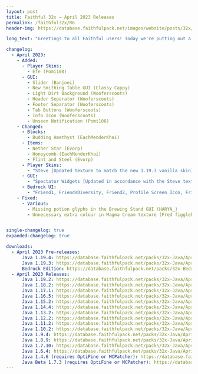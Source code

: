 ```yaml
---
layout: post
title: Faithful 32x – April 2023 Releases
permalink: /faithful32x/R6
header-img: https://database.faithfulpack.net/images/website/posts/32x/R6.jpg

long_text: "Greetings to all Faithful users! Today we're putting out a small release to update the pack to 1.19.4 and to publish the latest textures from our GitHub repository. Thanks for sticking with us, we've got more in store for the 1.20 release."

changelog:
  - April 2023:
    - Added:
      - Player Skins:
        - Efe (Pomi108)
      - GUI:
        - Slider (Banjoei)
        - New Smithing Table GUI (Classy Cappy)
        - Light Dirt Background (Wooferscoots)
        - Header Separator (Wooferscoots)
        - Footer Separator (Wooferscoots)
        - Tab Buttons (Wooferscoots)
        - Info Icon (Wooferscoots)
        - Unseen Notification (Pomi108)
    - Changed:
      - Blocks:
        - Budding Amethyst (EachMenderKhai)
      - Items:
        - Nether Star (Evorp)
        - Honeycomb (EachMenderKhai)
        - Flint and Steel (Evorp)
      - Player Skins:
        - "Steve [Updated texture to match the new 1.19.3 vanilla skin] (miniluv73, Banjoei)"
      - GUI:
        - "Spectator Widgets [Updated in accordance with the Steve texture] (Evorp)"
      - Bedrock UI:
        - "Friend1, FriendsDiversity, Friend2, Profile Screen Icon, Friend1 Black Outline, Dressing Room Customisation, Coloured Multiplayer Glyph, Steve Icon and Friends Icon [Updated in accorance with the new skins] (Banjoei)"
    - Fixed:
      - Various:
        - Missing potion glyphs in the Brewing Stand GUI (HARYA_)
        - Unnecessary extra colour in Magma Cream texture (Fred figglehorn)


single-changelog: true
expanded-changelog: true

downloads:
  - April 2023 Pre-releases:
      Java 1.19.4: https://database.faithfulpack.net/packs/32x-Java/April%202023/Faithful%2032x%20-%201.19.4.zip
      Java 1.19.3: https://database.faithfulpack.net/packs/32x-Java/April%202023/Faithful%2032x%20-%201.19.3.zip
      Bedrock Edition: https://database.faithfulpack.net/packs/32x-Bedrock/April%202023/Faithful%2032x%20-%201.19.mcpack
  - April 2023 Releases:
      Java 1.19.2: https://database.faithfulpack.net/packs/32x-Java/April%202023/Faithful%2032x%20-%201.19.2.zip
      Java 1.18.2: https://database.faithfulpack.net/packs/32x-Java/April%202023/Faithful%2032x%20-%201.18.2.zip
      Java 1.17.1: https://database.faithfulpack.net/packs/32x-Java/April%202023/Faithful%2032x%20-%201.17.1.zip
      Java 1.16.5: https://database.faithfulpack.net/packs/32x-Java/April%202023/Faithful%2032x%20-%201.16.5.zip
      Java 1.15.2: https://database.faithfulpack.net/packs/32x-Java/April%202023/Faithful%2032x%20-%201.15.2.zip
      Java 1.14.4: https://database.faithfulpack.net/packs/32x-Java/April%202023/Faithful%2032x%20-%201.14.4.zip
      Java 1.13.2: https://database.faithfulpack.net/packs/32x-Java/April%202023/Faithful%2032x%20-%201.13.2.zip
      Java 1.12.2: https://database.faithfulpack.net/packs/32x-Java/April%202023/Faithful%2032x%20-%201.12.2.zip
      Java 1.11.2: https://database.faithfulpack.net/packs/32x-Java/April%202023/Faithful%2032x%20-%201.11.2.zip
      Java 1.10.2: https://database.faithfulpack.net/packs/32x-Java/April%202023/Faithful%2032x%20-%201.10.2.zip
      Java 1.9.4: https://database.faithfulpack.net/packs/32x-Java/April%202023/Faithful%2032x%20-%201.9.4.zip
      Java 1.8.9: https://database.faithfulpack.net/packs/32x-Java/April%202023/Faithful%2032x%20-%201.8.9.zip
      Java 1.7.10: https://database.faithfulpack.net/packs/32x-Java/April%202023/Faithful%2032x%20-%201.7.10.zip
      Java 1.6.4: https://database.faithfulpack.net/packs/32x-Java/April%202023/Faithful%2032x%20-%201.6.4.zip
      Java 1.4.6 (requires OptiFine or MCPatcher): https://database.faithfulpack.net/packs/32x-Java/April%202023/Faithful%2032x%20-%201.4.6.zip
      Java Beta 1.7.3 (requires OptiFine or MCPatcher): https://database.faithfulpack.net/packs/32x-Java/April%202023/Faithful%2032x%20-%20b1.7.3.zip
---
```

